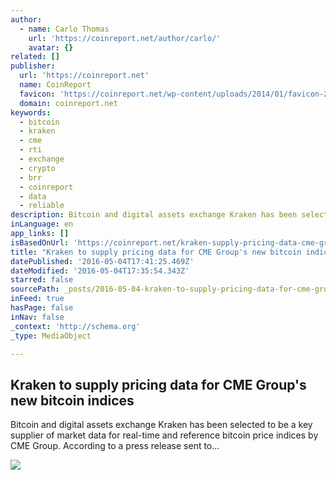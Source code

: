 ```yaml
---
author:
  - name: Carlo Thomas
    url: 'https://coinreport.net/author/carlo/'
    avatar: {}
related: []
publisher:
  url: 'https://coinreport.net'
  name: CoinReport
  favicon: 'https://coinreport.net/wp-content/uploads/2014/01/favicon-2.ico'
  domain: coinreport.net
keywords:
  - bitcoin
  - kraken
  - cme
  - rti
  - exchange
  - crypto
  - brr
  - coinreport
  - data
  - reliable
description: Bitcoin and digital assets exchange Kraken has been selected to be a key supplier of market data for real-time and reference bitcoin price indices by CME Group. According to a press release sent to...
inLanguage: en
app_links: []
isBasedOnUrl: 'https://coinreport.net/kraken-supply-pricing-data-cme-groups-new-bitcoin-indices/'
title: "Kraken to supply pricing data for CME Group's new bitcoin indices"
datePublished: '2016-05-04T17:41:25.469Z'
dateModified: '2016-05-04T17:35:54.343Z'
starred: false
sourcePath: _posts/2016-05-04-kraken-to-supply-pricing-data-for-cme-groups-new-bitcoin-in.md
inFeed: true
hasPage: false
inNav: false
_context: 'http://schema.org'
_type: MediaObject

---
```

<article style=""><h1>Kraken to supply pricing data for CME Group's new bitcoin indices</h1><p>Bitcoin and digital assets exchange Kraken has been selected to be a key supplier of market data for real-time and reference bitcoin price indices by CME Group. According to a press release sent to...</p><img src="https://coinreport.net/wp-content/uploads/2016/02/Kraken-logo-PROPERLY-SQUARED-150x150.png" /></article>